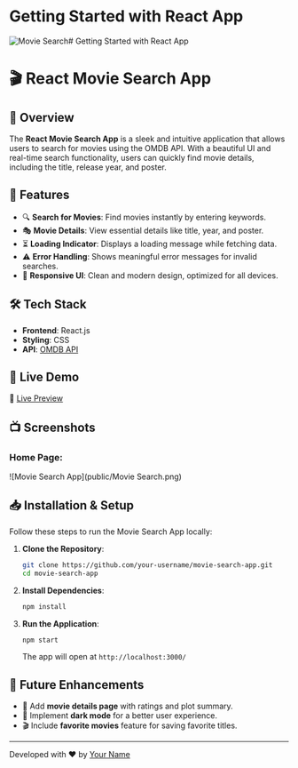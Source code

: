 # Getting Started with React App

![Movie Search](https://github.com/user-attachments/assets/e9f00d2e-45d4-4cdb-848d-3b352e3375bc)# Getting Started with React App

# 🎬 React Movie Search App

## 📌 Overview
The **React Movie Search App** is a sleek and intuitive application that allows users to search for movies using the OMDB API. With a beautiful UI and real-time search functionality, users can quickly find movie details, including the title, release year, and poster.

## 🌟 Features
- 🔍 **Search for Movies**: Find movies instantly by entering keywords.
- 🎭 **Movie Details**: View essential details like title, year, and poster.
- ⏳ **Loading Indicator**: Displays a loading message while fetching data.
- ⚠ **Error Handling**: Shows meaningful error messages for invalid searches.
- 🎨 **Responsive UI**: Clean and modern design, optimized for all devices.

## 🛠 Tech Stack
- **Frontend**: React.js
- **Styling**: CSS
- **API**: [OMDB API](https://www.omdbapi.com/)

## 🚀 Live Demo
🔗 [Live Preview](https://rajbhor123.github.io/React-Using-Movie-Search/)

## 📺 Screenshots
### Home Page:
![Movie Search App](public/Movie Search.png)


## 📥 Installation & Setup
Follow these steps to run the Movie Search App locally:

1. **Clone the Repository**:
   ```sh
   git clone https://github.com/your-username/movie-search-app.git
   cd movie-search-app
   ```

2. **Install Dependencies**:
   ```sh
   npm install
   ```

3. **Run the Application**:
   ```sh
   npm start
   ```
   The app will open at `http://localhost:3000/`


## 🔮 Future Enhancements
- 📌 Add **movie details page** with ratings and plot summary.
- 🌙 Implement **dark mode** for a better user experience.
- 🎬 Include **favorite movies** feature for saving favorite titles.

---
Developed with ❤️ by [Your Name](https://github.com/your-username)

